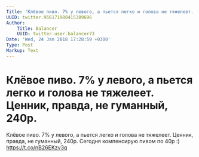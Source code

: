```yaml
---
Title: 'Клёвое пиво. 7% у левого, а пьется легко и голова не тяжелеет. Ценник, правда, не гуманный, 240р.'
UUID: twitter.956171980415389696
Author:
    Title: Balancer
    UUID: twitter.user.balancer73
Date: 'Wed, 24 Jan 2018 17:28:59 +0300'
Type: Post
Markup: Text
---
```


# Клёвое пиво. 7% у левого, а пьется легко и голова не тяжелеет. Ценник, правда, не гуманный, 240р.

Клёвое пиво. 7% у левого, а пьется легко и голова не
тяжелеет. Ценник, правда, не гуманный, 240р. Сегодня
компенсирую пивом по 40р :) https://t.co/nB26EKzv3q